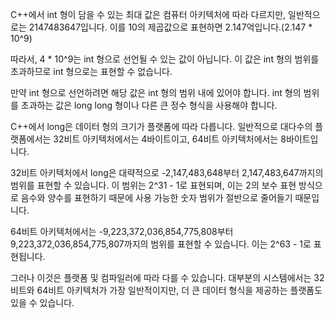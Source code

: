 C++에서 int 형이 담을 수 있는 최대 값은 컴퓨터 아키텍처에 따라 다르지만, 일반적으로는 2147483647입니다. 이를 10의 제곱값으로 표현하면 2.147억입니다.(2.147 * 10^9)

따라서, 4 * 10^9는 int 형으로 선언될 수 있는 값이 아닙니다. 이 값은 int 형의 범위를 초과하므로 int 형으로는 표현할 수 없습니다.

만약 int 형으로 선언하려면 해당 값은 int 형의 범위 내에 있어야 합니다. int 형의 범위를 초과하는 값은 long long 형이나 다른 큰 정수 형식을 사용해야 합니다.

C++에서 long은 데이터 형의 크기가 플랫폼에 따라 다릅니다. 일반적으로 대다수의 플랫폼에서는 32비트 아키텍처에서는 4바이트이고, 64비트 아키텍처에서는 8바이트입니다.

32비트 아키텍처에서 long은 대략적으로 -2,147,483,648부터 2,147,483,647까지의 범위를 표현할 수 있습니다. 이 범위는 2^31 - 1로 표현되며, 이는 2의 보수 표현 방식으로 음수와 양수를 표현하기 때문에 사용 가능한 숫자 범위가 절반으로 줄어들기 때문입니다.

64비트 아키텍처에서는 -9,223,372,036,854,775,808부터 9,223,372,036,854,775,807까지의 범위를 표현할 수 있습니다. 이는 2^63 - 1로 표현됩니다.

그러나 이것은 플랫폼 및 컴파일러에 따라 다를 수 있습니다. 대부분의 시스템에서는 32비트와 64비트 아키텍처가 가장 일반적이지만, 더 큰 데이터 형식을 제공하는 플랫폼도 있을 수 있습니다.